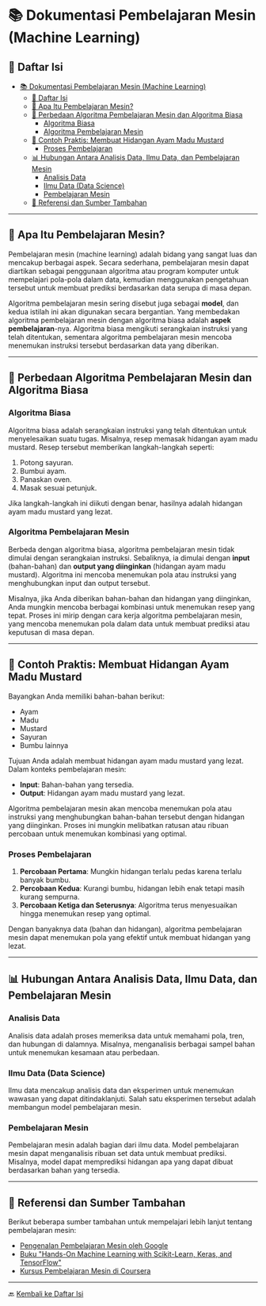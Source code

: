 # 📚 Dokumentasi Pembelajaran Mesin (Machine Learning)

## 📑 Daftar Isi
- [📚 Dokumentasi Pembelajaran Mesin (Machine Learning)](#-dokumentasi-pembelajaran-mesin-machine-learning)
  - [📑 Daftar Isi](#-daftar-isi)
  - [🧠 Apa Itu Pembelajaran Mesin?](#-apa-itu-pembelajaran-mesin)
  - [🔄 Perbedaan Algoritma Pembelajaran Mesin dan Algoritma Biasa](#-perbedaan-algoritma-pembelajaran-mesin-dan-algoritma-biasa)
    - [Algoritma Biasa](#algoritma-biasa)
    - [Algoritma Pembelajaran Mesin](#algoritma-pembelajaran-mesin)
  - [🍗 Contoh Praktis: Membuat Hidangan Ayam Madu Mustard](#-contoh-praktis-membuat-hidangan-ayam-madu-mustard)
    - [Proses Pembelajaran](#proses-pembelajaran)
  - [📊 Hubungan Antara Analisis Data, Ilmu Data, dan Pembelajaran Mesin](#-hubungan-antara-analisis-data-ilmu-data-dan-pembelajaran-mesin)
    - [Analisis Data](#analisis-data)
    - [Ilmu Data (Data Science)](#ilmu-data-data-science)
    - [Pembelajaran Mesin](#pembelajaran-mesin)
  - [📖 Referensi dan Sumber Tambahan](#-referensi-dan-sumber-tambahan)

---

## 🧠 Apa Itu Pembelajaran Mesin?

Pembelajaran mesin (machine learning) adalah bidang yang sangat luas dan mencakup berbagai aspek. Secara sederhana, pembelajaran mesin dapat diartikan sebagai penggunaan algoritma atau program komputer untuk mempelajari pola-pola dalam data, kemudian menggunakan pengetahuan tersebut untuk membuat prediksi berdasarkan data serupa di masa depan.

Algoritma pembelajaran mesin sering disebut juga sebagai **model**, dan kedua istilah ini akan digunakan secara bergantian. Yang membedakan algoritma pembelajaran mesin dengan algoritma biasa adalah **aspek pembelajaran**-nya. Algoritma biasa mengikuti serangkaian instruksi yang telah ditentukan, sementara algoritma pembelajaran mesin mencoba menemukan instruksi tersebut berdasarkan data yang diberikan.

---

## 🔄 Perbedaan Algoritma Pembelajaran Mesin dan Algoritma Biasa

### Algoritma Biasa
Algoritma biasa adalah serangkaian instruksi yang telah ditentukan untuk menyelesaikan suatu tugas. Misalnya, resep memasak hidangan ayam madu mustard. Resep tersebut memberikan langkah-langkah seperti:
1. Potong sayuran.
2. Bumbui ayam.
3. Panaskan oven.
4. Masak sesuai petunjuk.

Jika langkah-langkah ini diikuti dengan benar, hasilnya adalah hidangan ayam madu mustard yang lezat.

### Algoritma Pembelajaran Mesin
Berbeda dengan algoritma biasa, algoritma pembelajaran mesin tidak dimulai dengan serangkaian instruksi. Sebaliknya, ia dimulai dengan **input** (bahan-bahan) dan **output yang diinginkan** (hidangan ayam madu mustard). Algoritma ini mencoba menemukan pola atau instruksi yang menghubungkan input dan output tersebut.

Misalnya, jika Anda diberikan bahan-bahan dan hidangan yang diinginkan, Anda mungkin mencoba berbagai kombinasi untuk menemukan resep yang tepat. Proses ini mirip dengan cara kerja algoritma pembelajaran mesin, yang mencoba menemukan pola dalam data untuk membuat prediksi atau keputusan di masa depan.

---

## 🍗 Contoh Praktis: Membuat Hidangan Ayam Madu Mustard

Bayangkan Anda memiliki bahan-bahan berikut:
- Ayam
- Madu
- Mustard
- Sayuran
- Bumbu lainnya

Tujuan Anda adalah membuat hidangan ayam madu mustard yang lezat. Dalam konteks pembelajaran mesin:
- **Input**: Bahan-bahan yang tersedia.
- **Output**: Hidangan ayam madu mustard yang lezat.

Algoritma pembelajaran mesin akan mencoba menemukan pola atau instruksi yang menghubungkan bahan-bahan tersebut dengan hidangan yang diinginkan. Proses ini mungkin melibatkan ratusan atau ribuan percobaan untuk menemukan kombinasi yang optimal.

### Proses Pembelajaran
1. **Percobaan Pertama**: Mungkin hidangan terlalu pedas karena terlalu banyak bumbu.
2. **Percobaan Kedua**: Kurangi bumbu, hidangan lebih enak tetapi masih kurang sempurna.
3. **Percobaan Ketiga dan Seterusnya**: Algoritma terus menyesuaikan hingga menemukan resep yang optimal.

Dengan banyaknya data (bahan dan hidangan), algoritma pembelajaran mesin dapat menemukan pola yang efektif untuk membuat hidangan yang lezat.

---

## 📊 Hubungan Antara Analisis Data, Ilmu Data, dan Pembelajaran Mesin

### Analisis Data
Analisis data adalah proses memeriksa data untuk memahami pola, tren, dan hubungan di dalamnya. Misalnya, menganalisis berbagai sampel bahan untuk menemukan kesamaan atau perbedaan.

### Ilmu Data (Data Science)
Ilmu data mencakup analisis data dan eksperimen untuk menemukan wawasan yang dapat ditindaklanjuti. Salah satu eksperimen tersebut adalah membangun model pembelajaran mesin.

### Pembelajaran Mesin
Pembelajaran mesin adalah bagian dari ilmu data. Model pembelajaran mesin dapat menganalisis ribuan set data untuk membuat prediksi. Misalnya, model dapat memprediksi hidangan apa yang dapat dibuat berdasarkan bahan yang tersedia.

---

## 📖 Referensi dan Sumber Tambahan
Berikut beberapa sumber tambahan untuk mempelajari lebih lanjut tentang pembelajaran mesin:
- [Pengenalan Pembelajaran Mesin oleh Google](https://developers.google.com/machine-learning/crash-course)
- [Buku "Hands-On Machine Learning with Scikit-Learn, Keras, and TensorFlow"](https://www.oreilly.com/library/view/hands-on-machine-learning/9781492032632/)
- [Kursus Pembelajaran Mesin di Coursera](https://www.coursera.org/learn/machine-learning)

---

🔙 [Kembali ke Daftar Isi](#daftar-isi)